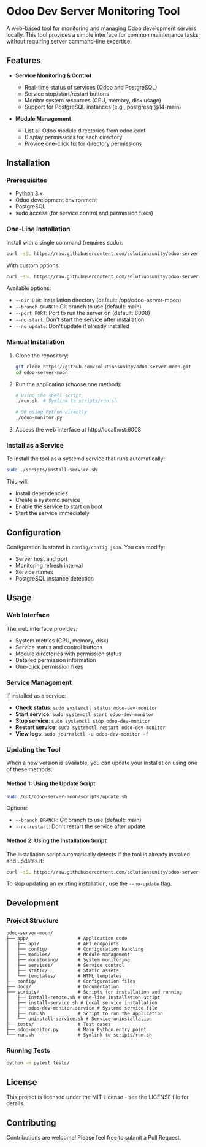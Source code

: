 # Odoo Dev Server Monitoring Tool

A web-based tool for monitoring and managing Odoo development servers locally. This tool provides a simple interface for common maintenance tasks without requiring server command-line expertise.

## Features

- **Service Monitoring & Control**
  - Real-time status of services (Odoo and PostgreSQL)
  - Service stop/start/restart buttons
  - Monitor system resources (CPU, memory, disk usage)
  - Support for PostgreSQL instances (e.g., postgresql@14-main)

- **Module Management**
  - List all Odoo module directories from odoo.conf
  - Display permissions for each directory
  - Provide one-click fix for directory permissions

## Installation

### Prerequisites

- Python 3.x
- Odoo development environment
- PostgreSQL
- sudo access (for service control and permission fixes)

### One-Line Installation

Install with a single command (requires sudo):

```bash
curl -sSL https://raw.githubusercontent.com/solutionsunity/odoo-server-moon/main/scripts/install-remote.sh | sudo bash
```

With custom options:

```bash
curl -sSL https://raw.githubusercontent.com/solutionsunity/odoo-server-moon/main/scripts/install-remote.sh | sudo bash -s -- --dir /opt/custom-path --port 8080
```

Available options:
- `--dir DIR`: Installation directory (default: /opt/odoo-server-moon)
- `--branch BRANCH`: Git branch to use (default: main)
- `--port PORT`: Port to run the server on (default: 8008)
- `--no-start`: Don't start the service after installation
- `--no-update`: Don't update if already installed

### Manual Installation

1. Clone the repository:
   ```bash
   git clone https://github.com/solutionsunity/odoo-server-moon.git
   cd odoo-server-moon
   ```

2. Run the application (choose one method):
   ```bash
   # Using the shell script
   ./run.sh  # Symlink to scripts/run.sh

   # OR using Python directly
   ./odoo-monitor.py
   ```

3. Access the web interface at http://localhost:8008

### Install as a Service

To install the tool as a systemd service that runs automatically:

```bash
sudo ./scripts/install-service.sh
```

This will:
- Install dependencies
- Create a systemd service
- Enable the service to start on boot
- Start the service immediately

## Configuration

Configuration is stored in `config/config.json`. You can modify:

- Server host and port
- Monitoring refresh interval
- Service names
- PostgreSQL instance detection

## Usage

### Web Interface

The web interface provides:
- System metrics (CPU, memory, disk)
- Service status and control buttons
- Module directories with permission status
- Detailed permission information
- One-click permission fixes

### Service Management

If installed as a service:

- **Check status**: `sudo systemctl status odoo-dev-monitor`
- **Start service**: `sudo systemctl start odoo-dev-monitor`
- **Stop service**: `sudo systemctl stop odoo-dev-monitor`
- **Restart service**: `sudo systemctl restart odoo-dev-monitor`
- **View logs**: `sudo journalctl -u odoo-dev-monitor -f`

### Updating the Tool

When a new version is available, you can update your installation using one of these methods:

#### Method 1: Using the Update Script

```bash
sudo /opt/odoo-server-moon/scripts/update.sh
```

Options:
- `--branch BRANCH`: Git branch to use (default: main)
- `--no-restart`: Don't restart the service after update

#### Method 2: Using the Installation Script

The installation script automatically detects if the tool is already installed and updates it:

```bash
curl -sSL https://raw.githubusercontent.com/solutionsunity/odoo-server-moon/main/scripts/install-remote.sh | sudo bash
```

To skip updating an existing installation, use the `--no-update` flag.

## Development

### Project Structure

```
odoo-server-moon/
├── app/                  # Application code
│   ├── api/              # API endpoints
│   ├── config/           # Configuration handling
│   ├── modules/          # Module management
│   ├── monitoring/       # System monitoring
│   ├── services/         # Service control
│   ├── static/           # Static assets
│   └── templates/        # HTML templates
├── config/               # Configuration files
├── docs/                 # Documentation
├── scripts/              # Scripts for installation and running
│   ├── install-remote.sh # One-line installation script
│   ├── install-service.sh # Local service installation
│   ├── odoo-dev-monitor.service # Systemd service file
│   ├── run.sh            # Script to run the application
│   └── uninstall-service.sh # Service uninstallation
├── tests/                # Test cases
├── odoo-monitor.py       # Main Python entry point
└── run.sh                # Symlink to scripts/run.sh
```

### Running Tests

```bash
python -m pytest tests/
```

## License

This project is licensed under the MIT License - see the LICENSE file for details.

## Contributing

Contributions are welcome! Please feel free to submit a Pull Request.
